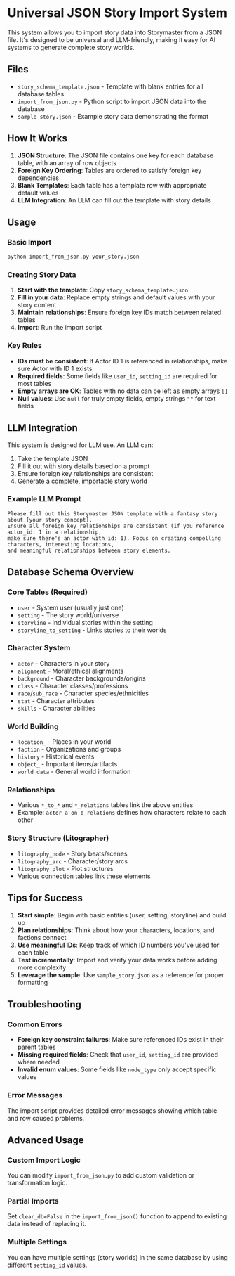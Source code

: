 # Universal JSON Story Import System

This system allows you to import story data into Storymaster from a JSON file. It's designed to be universal and LLM-friendly, making it easy for AI systems to generate complete story worlds.

## Files

- `story_schema_template.json` - Template with blank entries for all database tables
- `import_from_json.py` - Python script to import JSON data into the database
- `sample_story.json` - Example story data demonstrating the format

## How It Works

1. **JSON Structure**: The JSON file contains one key for each database table, with an array of row objects
2. **Foreign Key Ordering**: Tables are ordered to satisfy foreign key dependencies
3. **Blank Templates**: Each table has a template row with appropriate default values
4. **LLM Integration**: An LLM can fill out the template with story details

## Usage

### Basic Import
```bash
python import_from_json.py your_story.json
```

### Creating Story Data

1. **Start with the template**: Copy `story_schema_template.json`
2. **Fill in your data**: Replace empty strings and default values with your story content
3. **Maintain relationships**: Ensure foreign key IDs match between related tables
4. **Import**: Run the import script

### Key Rules

- **IDs must be consistent**: If Actor ID 1 is referenced in relationships, make sure Actor with ID 1 exists
- **Required fields**: Some fields like `user_id`, `setting_id` are required for most tables
- **Empty arrays are OK**: Tables with no data can be left as empty arrays `[]`
- **Null values**: Use `null` for truly empty fields, empty strings `""` for text fields

## LLM Integration

This system is designed for LLM use. An LLM can:

1. Take the template JSON
2. Fill it out with story details based on a prompt
3. Ensure foreign key relationships are consistent
4. Generate a complete, importable story world

### Example LLM Prompt

```
Please fill out this Storymaster JSON template with a fantasy story about [your story concept]. 
Ensure all foreign key relationships are consistent (if you reference actor_id: 1 in a relationship, 
make sure there's an actor with id: 1). Focus on creating compelling characters, interesting locations, 
and meaningful relationships between story elements.
```

## Database Schema Overview

### Core Tables (Required)
- `user` - System user (usually just one)
- `setting` - The story world/universe
- `storyline` - Individual stories within the setting
- `storyline_to_setting` - Links stories to their worlds

### Character System
- `actor` - Characters in your story
- `alignment` - Moral/ethical alignments
- `background` - Character backgrounds/origins
- `class` - Character classes/professions
- `race`/`sub_race` - Character species/ethnicities
- `stat` - Character attributes
- `skills` - Character abilities

### World Building
- `location_` - Places in your world
- `faction` - Organizations and groups
- `history` - Historical events
- `object_` - Important items/artifacts
- `world_data` - General world information

### Relationships
- Various `*_to_*` and `*_relations` tables link the above entities
- Example: `actor_a_on_b_relations` defines how characters relate to each other

### Story Structure (Litographer)
- `litography_node` - Story beats/scenes
- `litography_arc` - Character/story arcs
- `litography_plot` - Plot structures
- Various connection tables link these elements

## Tips for Success

1. **Start simple**: Begin with basic entities (user, setting, storyline) and build up
2. **Plan relationships**: Think about how your characters, locations, and factions connect
3. **Use meaningful IDs**: Keep track of which ID numbers you've used for each table
4. **Test incrementally**: Import and verify your data works before adding more complexity
5. **Leverage the sample**: Use `sample_story.json` as a reference for proper formatting

## Troubleshooting

### Common Errors
- **Foreign key constraint failures**: Make sure referenced IDs exist in their parent tables
- **Missing required fields**: Check that `user_id`, `setting_id` are provided where needed
- **Invalid enum values**: Some fields like `node_type` only accept specific values

### Error Messages
The import script provides detailed error messages showing which table and row caused problems.

## Advanced Usage

### Custom Import Logic
You can modify `import_from_json.py` to add custom validation or transformation logic.

### Partial Imports
Set `clear_db=False` in the `import_from_json()` function to append to existing data instead of replacing it.

### Multiple Settings
You can have multiple settings (story worlds) in the same database by using different `setting_id` values.